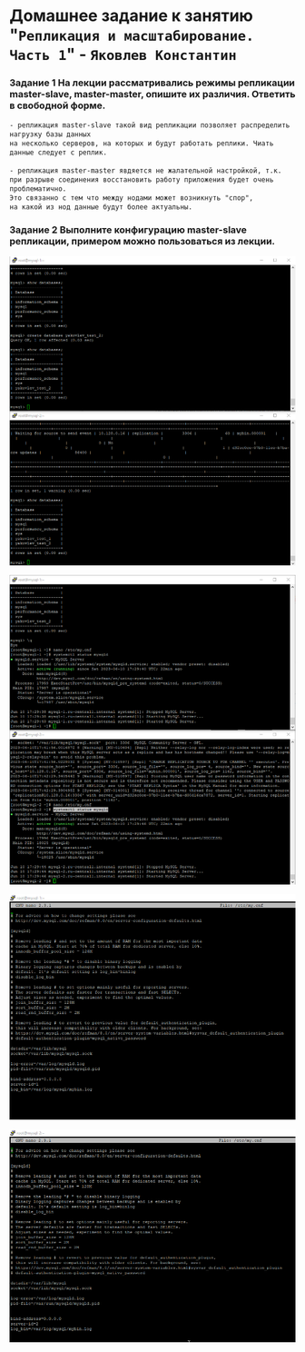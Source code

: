 # Домашнее задание к занятию "`Репликация и масштабирование. Часть 1`" - `Яковлев Константин`


### Задание 1 На лекции рассматривались режимы репликации master-slave, master-master, опишите их различия. Ответить в свободной форме.

```
- репликация master-slave такой вид репликации позволяет распределить нагрузку базы данных
на несколько серверов, на которых и будут работать реплики. Чиать данные следует с реплик.

- репликация master-master явдяется не жалательной настройкой, т.к. 
при разрыве соединения восстановить работу приложения будет очень проблематично.
Это связанно с тем что между нодами может возникнуть "спор",
на какой из нод данные будут более актуальны.
```

### Задание 2 Выполните конфигурацию master-slave репликации, примером можно пользоваться из лекции.

![job2](https://github.com/Prime2270/homework_netology-12-06-MySQL/blob/main/screenshots/job2.png)

![job2(status)](https://github.com/Prime2270/homework_netology-12-06-MySQL/blob/main/screenshots/job2%20(status).png)

![job2(master)](https://github.com/Prime2270/homework_netology-12-06-MySQL/blob/main/screenshots/job2%20(master).png)

![job2(slave)](https://github.com/Prime2270/homework_netology-12-06-MySQL/blob/main/screenshots/job2%20(slave).png)

